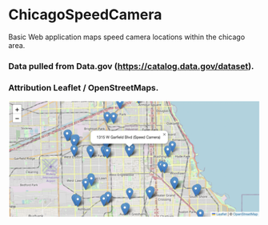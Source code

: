 # ChicagoSpeedCamera

Basic Web application maps speed camera locations within the chicago area.
### Data pulled from Data.gov (https://catalog.data.gov/dataset).
### Attribution Leaflet / OpenStreetMaps.
![This is an image](Chicago%20Speed%20Camera.png)
